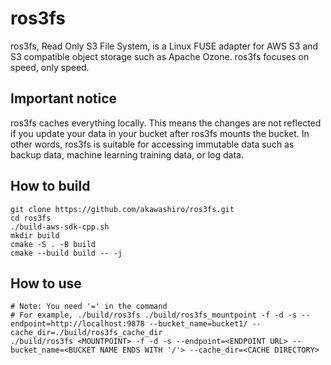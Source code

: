 # ros3fs
ros3fs, Read Only S3 File System, is a Linux FUSE adapter for AWS S3 and S3
compatible object storage such as Apache Ozone. ros3fs focuses on speed, only speed.

## Important notice
ros3fs caches everything locally. This means the changes are not reflected if
you update your data in your bucket after ros3fs mounts the bucket. In other
words, ros3fs is suitable for accessing immutable data such as backup data,
machine learning training data, or log data.

## How to build
```
git clone https://github.com/akawashiro/ros3fs.git
cd ros3fs
./build-aws-sdk-cpp.sh
mkdir build
cmake -S . -B build
cmake --build build -- -j
```

## How to use
```
# Note: You need '=' in the command
# For example, ./build/ros3fs ./build/ros3fs_mountpoint -f -d -s --endpoint=http://localhost:9878 --bucket_name=bucket1/ --cache_dir=./build/ros3fs_cache_dir
./build/ros3fs <MOUNTPOINT> -f -d -s --endpoint=<ENDPOINT URL> --bucket_name=<BUCKET NAME ENDS WITH '/'> --cache_dir=<CACHE DIRECTORY>
```
